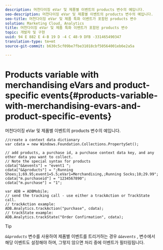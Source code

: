 ```yaml
---
description: 머천다이징 eVar 및 제품별 이벤트의 products 변수의 예입니다.
seo-description: 머천다이징 eVar 및 제품별 이벤트의 products 변수의 예입니다.
seo-title: 머천다이징 eVar 및 제품 특화 이벤트가 포함된 products 변수
solution: Marketing Cloud, Analytics
title: 머천다이징 eVar 및 제품 특화 이벤트가 포함된 products 변수
topic: 개발자 및 구현
uuid: 94 E 882 E 4-B 19 D -4 C 48-9 DFB -331465490347
translation-type: tm+mt
source-git-commit: b630c5cf09be7fbe31018cbf50564001eb6e2a5a

---
```



# Products variable with merchandising eVars and product-specific events{#products-variable-with-merchandising-evars-and-product-specific-events}

머천다이징 eVar 및 제품별 이벤트의 products 변수의 예입니다.

```
//create a context data dictionary 
var cdata = new Windows.Foundation.Collections.PropertySet(); 
  
// add products, a purchase id, a purchase context data key, and any other data you want to collect. 
// Note the special syntax for products 
cdata["&&events"] = "event1 "; 
cdata["&&products"] = ";Running Shoes;1;69.95;event1=5.5;eVar1=Merchandising,;Running Socks;10;29.99"; 
cdata["m.purchaseid"] = "1234567890"; 
cdata["m.purchase"] = "1"; 
  
var ADB = ADBMobile; 
// send the tracking call - use either a trackAction or TrackState call. 
// trackAction example: 
ADB.Analytics.trackAction("purchase", cdata); 
// trackState example: 
ADB.Analytics.trackState("Order Confirmation", cdata);
```

>[!TIP]
>
>*`&&products`* 변수를 사용하여 제품별 이벤트를 트리거하는 경우 *`&&events`* , 변수에서 해당 이벤트도 설정해야 하며, 그렇지 않으면 처리 중에 이벤트가 필터링됩니다.


